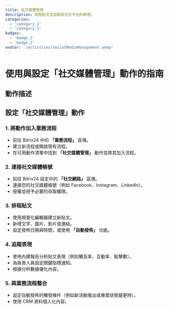 ```yaml
---
title: 社交媒體管理
description: 排程貼文並追蹤各社交平台的表現。
categories: 
  - 'category_2'
  - 'category_3'
badges: 
  - 'badge_1'
  - 'badge_2'
avatar: '/activities/SocialMediaManagement.webp'
---
```


# 使用與設定「社交媒體管理」動作的指南

## 動作描述

## **設定「社交媒體管理」動作**

### 1. 將動作加入業務流程
- 前往 Bitrix24 中的 **「業務流程」** 區塊。
- 建立新流程或開啟現有流程。
- 在可用動作清單中找到 **「社交媒體管理」** 動作並將其加入流程。

### 2. 連接社交媒體帳號
- 前往 Bitrix24 設定中的 **「社交網路」** 區塊。
- 連接您的社交媒體帳號（例如 Facebook、Instagram、LinkedIn）。
- 授權並授予必要的存取權限。

### 3. 排程貼文
- 使用視覺化編輯器建立新貼文。
- 新增文字、圖片、影片或連結。
- 設定發佈日期與時間，或使用 **「自動發佈」** 功能。

### 4. 追蹤表現
- 使用內建報告分析貼文表現（例如觸及率、互動率、點擊數）。
- 為負責人員設定關鍵指標通知。
- 根據分析數據優化內容。

### 5. 與業務流程整合
- 設定自動發佈的觸發條件（例如新活動推出或專案狀態變更時）。
- 使用 CRM 資料個人化內容。